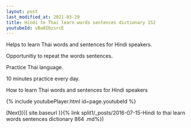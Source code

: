 ```yaml
---
layout: post
last_modified_at: 2021-03-29
title: Hindi to Thai learn words sentences dictionary 152 
youtubeId: vBa0I0zsrcE
---
```

 
 
Helps to learn Thai words and sentences for Hindi speakers.

Opportunitiy to repeat the words sentences. 

Practice Thai language. 
 
10 minutes practice every day. 
 
How to learn Thai words and sentences for Hindi speakers 
 
{% include youtubePlayer.html id=page.youtubeId %}
 
 
[Next]({{ site.baseurl }}{% link  split1/_posts/2016-07-15-Hindi to thai learn words sentences dictionary 864 .md%})
 
